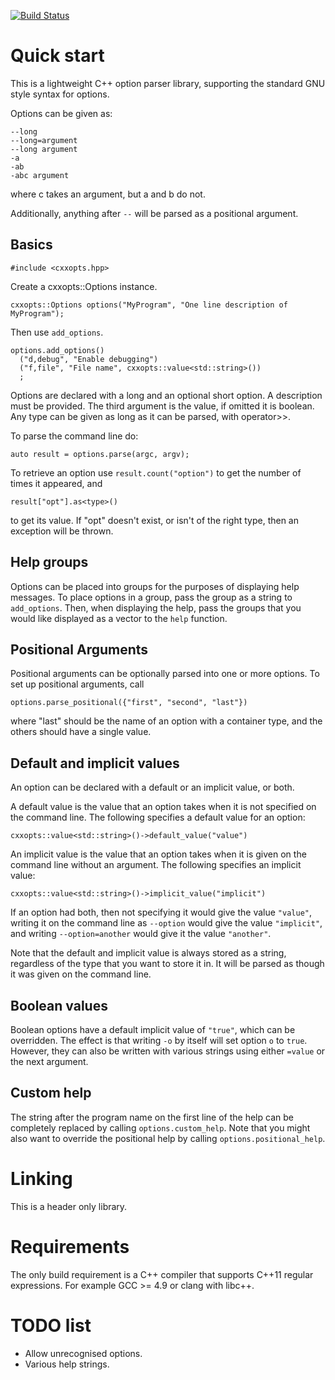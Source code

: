 [![Build Status](https://travis-ci.org/jarro2783/cxxopts.svg?branch=master)](https://travis-ci.org/jarro2783/cxxopts)

# Quick start

This is a lightweight C++ option parser library, supporting the standard GNU
style syntax for options.

Options can be given as:

    --long
    --long=argument
    --long argument
    -a
    -ab
    -abc argument

where c takes an argument, but a and b do not.

Additionally, anything after `--` will be parsed as a positional argument.

## Basics

    #include <cxxopts.hpp>

Create a cxxopts::Options instance.

    cxxopts::Options options("MyProgram", "One line description of MyProgram");

Then use `add_options`.

    options.add_options()
      ("d,debug", "Enable debugging")
      ("f,file", "File name", cxxopts::value<std::string>())
      ;

Options are declared with a long and an optional short option. A description
must be provided. The third argument is the value, if omitted it is boolean.
Any type can be given as long as it can be parsed, with operator>>.

To parse the command line do:

    auto result = options.parse(argc, argv);

To retrieve an option use `result.count("option")` to get the number of times
it appeared, and

    result["opt"].as<type>()

to get its value. If "opt" doesn't exist, or isn't of the right type, then an
exception will be thrown.

## Help groups

Options can be placed into groups for the purposes of displaying help messages.
To place options in a group, pass the group as a string to `add_options`. Then,
when displaying the help, pass the groups that you would like displayed as a
vector to the `help` function.

## Positional Arguments

Positional arguments can be optionally parsed into one or more options.
To set up positional arguments, call

    options.parse_positional({"first", "second", "last"})

where "last" should be the name of an option with a container type, and the
others should have a single value.

## Default and implicit values

An option can be declared with a default or an implicit value, or both.

A default value is the value that an option takes when it is not specified
on the command line. The following specifies a default value for an option:

    cxxopts::value<std::string>()->default_value("value")

An implicit value is the value that an option takes when it is given on the
command line without an argument. The following specifies an implicit value:

    cxxopts::value<std::string>()->implicit_value("implicit")

If an option had both, then not specifying it would give the value `"value"`,
writing it on the command line as `--option` would give the value `"implicit"`,
and writing `--option=another` would give it the value `"another"`.

Note that the default and implicit value is always stored as a string,
regardless of the type that you want to store it in. It will be parsed as
though it was given on the command line.

## Boolean values

Boolean options have a default implicit value of `"true"`, which can be
overridden. The effect is that writing `-o` by itself will set option `o` to
`true`. However, they can also be written with various strings using either
`=value` or the next argument.

## Custom help

The string after the program name on the first line of the help can be
completely replaced by calling `options.custom_help`. Note that you might
also want to override the positional help by calling `options.positional_help`.

# Linking

This is a header only library.

# Requirements

The only build requirement is a C++ compiler that supports C++11 regular
expressions. For example GCC >= 4.9 or clang with libc++.

# TODO list

* Allow unrecognised options.
* Various help strings.
